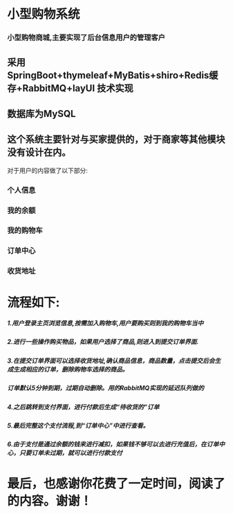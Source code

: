# 小型购物系统
### 小型购物商城,主要实现了后台信息用户的管理客户

## 采用SpringBoot+thymeleaf+MyBatis+shiro+Redis缓存+RabbitMQ+layUI 技术实现
## 数据库为MySQL

## 这个系统主要针对与买家提供的，对于商家等其他模块没有设计在内。
对于用户的内容做了以下部分:
### 个人信息
### 我的余额
### 我的购物车
### 订单中心
### 收货地址
# 流程如下:
##### 1.用户登录主页浏览信息,按需加入购物车,用户要购买则到我的购物车当中
##### 2.进行一些操作购买物品，如果用户选择了商品,则进入到提交订单界面.
##### 3.在提交订单界面可以选择收货地址,确认商品信息，商品数量，点击提交后会生成生成相应的订单，删除购物车选择的商品。
##### 订单默认5分钟到期，过期自动删除。用的RabbitMQ实现的延迟队列做的
##### 4.之后跳转到支付界面，进行付款后生成“待收货的”订单
##### 5.最后完整这个支付流程,到“订单中心”中进行查看。
##### 6.由于支付是通过余额的钱来进行减扣，如果钱不够可以去进行充值后，在订单中心，只要订单未过期，就可以进行付款支付


# 最后，也感谢你花费了一定时间，阅读了的内容。谢谢！
